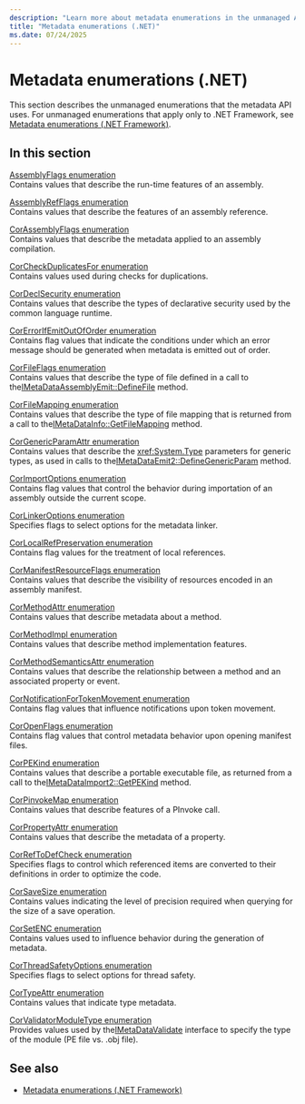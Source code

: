 ```yaml
---
description: "Learn more about metadata enumerations in the unmanaged API (.NET)"
title: "Metadata enumerations (.NET)"
ms.date: 07/24/2025
---
```

# Metadata enumerations (.NET)

This section describes the unmanaged enumerations that the metadata API uses. For unmanaged enumerations that apply only to .NET Framework, see [Metadata enumerations (.NET Framework)](../../../../framework/unmanaged-api/metadata/metadata-enumerations.md).

## In this section

[AssemblyFlags enumeration](assemblyflags-enumeration.md)\
Contains values that describe the run-time features of an assembly.

[AssemblyRefFlags enumeration](assemblyrefflags-enumeration.md)\
Contains values that describe the features of an assembly reference.

[CorAssemblyFlags enumeration](corassemblyflags-enumeration.md)\
Contains values that describe the metadata applied to an assembly compilation.

[CorCheckDuplicatesFor enumeration](corcheckduplicatesfor-enumeration.md)\
Contains values used during checks for duplications.

[CorDeclSecurity enumeration](cordeclsecurity-enumeration.md)\
Contains values that describe the types of declarative security used by the common language runtime.

[CorErrorIfEmitOutOfOrder enumeration](corerrorifemitoutoforder-enumeration.md)\
Contains flag values that indicate the conditions under which an error message should be generated when metadata is emitted out of order.

[CorFileFlags enumeration](corfileflags-enumeration.md)\
Contains values that describe the type of file defined in a call to the[IMetaDataAssemblyEmit::DefineFile](../interfaces/imetadataassemblyemit-definefile-method.md) method.

[CorFileMapping enumeration](corfilemapping-enumeration.md)\
Contains values that describe the type of file mapping that is returned from a call to the[IMetaDataInfo::GetFileMapping](../interfaces/imetadatainfo-getfilemapping-method.md) method.

[CorGenericParamAttr enumeration](corgenericparamattr-enumeration.md)\
Contains values that describe the <xref:System.Type> parameters for generic types, as used in calls to the[IMetaDataEmit2::DefineGenericParam](../interfaces/imetadataemit2-definegenericparam-method.md) method.

[CorImportOptions enumeration](corimportoptions-enumeration.md)\
Contains flag values that control the behavior during importation of an assembly outside the current scope.

[CorLinkerOptions enumeration](corlinkeroptions-enumeration.md)\
Specifies flags to select options for the metadata linker.

[CorLocalRefPreservation enumeration](corlocalrefpreservation-enumeration.md)\
Contains flag values for the treatment of local references.

[CorManifestResourceFlags enumeration](cormanifestresourceflags-enumeration.md)\
Contains values that describe the visibility of resources encoded in an assembly manifest.

[CorMethodAttr enumeration](cormethodattr-enumeration.md)\
Contains values that describe metadata about a method.

[CorMethodImpl enumeration](cormethodimpl-enumeration.md)\
Contains values that describe method implementation features.

[CorMethodSemanticsAttr enumeration](cormethodsemanticsattr-enumeration.md)\
Contains values that describe the relationship between a method and an associated property or event.

[CorNotificationForTokenMovement enumeration](cornotificationfortokenmovement-enumeration.md)\
Contains flag values that influence notifications upon token movement.

[CorOpenFlags enumeration](coropenflags-enumeration.md)\
Contains flag values that control metadata behavior upon opening manifest files.

[CorPEKind enumeration](corpekind-enumeration.md)\
Contains values that describe a portable executable file, as returned from a call to the[IMetaDataImport2::GetPEKind](../interfaces/imetadataimport2-getpekind-method.md) method.

[CorPinvokeMap enumeration](corpinvokemap-enumeration.md)\
Contains values that describe features of a PInvoke call.

[CorPropertyAttr enumeration](corpropertyattr-enumeration.md)\
Contains values that describe the metadata of a property.

[CorRefToDefCheck enumeration](correftodefcheck-enumeration.md)\
Specifies flags to control which referenced items are converted to their definitions in order to optimize the code.

[CorSaveSize enumeration](corsavesize-enumeration.md)\
Contains values indicating the level of precision required when querying for the size of a save operation.

[CorSetENC enumeration](corsetenc-enumeration.md)\
Contains values used to influence behavior during the generation of metadata.

[CorThreadSafetyOptions enumeration](corthreadsafetyoptions-enumeration.md)\
Specifies flags to select options for thread safety.

[CorTypeAttr enumeration](cortypeattr-enumeration.md)\
Contains values that indicate type metadata.

[CorValidatorModuleType enumeration](corvalidatormoduletype-enumeration.md)\
Provides values used by the[IMetaDataValidate](../interfaces/imetadatavalidate-interface.md) interface to specify the type of the module (PE file vs. .obj file).

## See also

- [Metadata enumerations (.NET Framework)](../../../../framework/unmanaged-api/metadata/metadata-enumerations.md)
